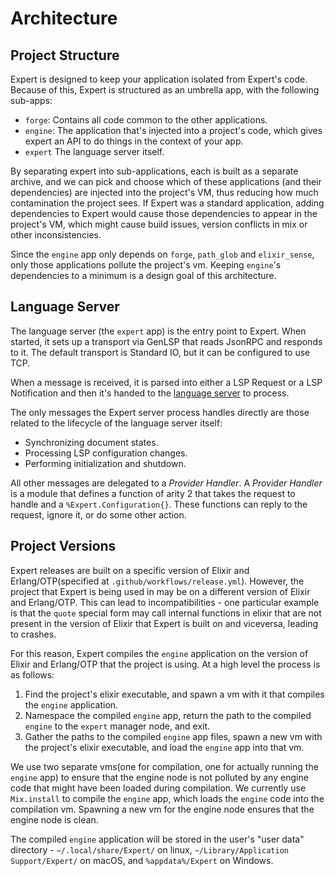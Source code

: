 # Architecture

## Project Structure

Expert is designed to keep your application isolated from Expert's code. Because of this, Expert is structured as an umbrella app, with the following sub-apps:

- `forge`: Contains all code common to the other applications.
- `engine`: The application that's injected into a project's code, which
  gives expert an API to do things in the context of your app.
- `expert` The language server itself.

By separating expert into sub-applications, each is built as a separate archive, and we can pick and choose which of these applications (and their dependencies) are injected into the project's VM, thus reducing how much contamination the project sees. If Expert was a standard application, adding dependencies to Expert would cause those dependencies to appear in the project's VM, which might cause build issues, version conflicts in mix or other inconsistencies.

Since the `engine` app only depends on `forge`, `path_glob` and `elixir_sense`, only those applications pollute the project's vm. Keeping `engine`'s dependencies to a minimum is a design goal of this architecture.

## Language Server

The language server (the `expert` app) is the entry point to Expert. When started, it sets up a transport via GenLSP that reads JsonRPC and responds to it. The default transport is Standard IO, but it can be configured to use TCP.

When a message is received, it is parsed into either a LSP Request or a LSP Notification and then it's handed to the [language server](https://github.com/elixir-lang/expert/blob/main/apps/expert/lib/expert.ex) to process.

The only messages the Expert server process handles directly are those related to the lifecycle of the language server itself:

- Synchronizing document states.
- Processing LSP configuration changes.
- Performing initialization and shutdown.

All other messages are delegated to a _Provider Handler_. A _Provider Handler_ is a module that defines a function of arity 2 that takes the request to handle and a `%Expert.Configuration{}`. These functions can reply to the request, ignore it, or do some other action.

## Project Versions

Expert releases are built on a specific version of Elixir and Erlang/OTP(specified at `.github/workflows/release.yml`). However, the project that Expert is being used in may be on a different version of Elixir and Erlang/OTP. This can lead to incompatibilities - one particular example is that the `quote` special form may call internal functions in elixir that are not present in the version of Elixir that Expert is built on and viceversa, leading to crashes.

For this reason, Expert compiles the `engine` application on the version of Elixir and Erlang/OTP that the project is using. At a high level the process is as follows:

1. Find the project's elixir executable, and spawn a vm with it that compiles the `engine` application.
2. Namespace the compiled `engine` app, return the path to the compiled `engine` to the `expert` manager node, and exit.
3. Gather the paths to the compiled `engine` app files, spawn a new vm with the project's elixir executable, and load the `engine` app into that vm.

We use two separate vms(one for compilation, one for actually running the `engine` app) to ensure that the engine node is not polluted by any engine code that might have been loaded during compilation. We currently use `Mix.install` to compile the `engine` app, which loads the `engine` code into the compilation vm. Spawning a new vm for the engine node ensures that the engine node is clean.

The compiled `engine` application will be stored in the user's "user data" directory - `~/.local/share/Expert/` on linux, `~/Library/Application Support/Expert/` on macOS, and `%appdata%/Expert` on Windows.
